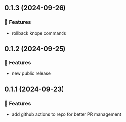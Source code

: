 ## 0.1.3 (2024-09-26)

### 🚀 Features

- rollback knope commands

## 0.1.2 (2024-09-25)

### 🚀 Features

- new public release

## 0.1.1 (2024-09-23)

### 🚀 Features

- add github actions to repo for better PR management
